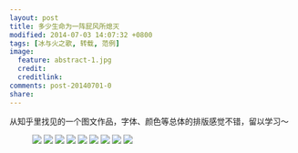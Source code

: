 ```yaml
---
layout: post
title: 多少生命为一阵屁风所熄灭
modified: 2014-07-03 14:07:32 +0800
tags: [冰与火之歌, 转载, 范例]
image:
  feature: abstract-1.jpg
  credit: 
  creditlink: 
comments: post-20140701-0
share: 
---
```


从知乎里找见的一个图文作品，字体、颜色等总体的排版感觉不错，留以学习～

<figure>
	<a href="{{site.url}}/images/2014/0701.jpg"><img src="{{site.url}}/images/2014/0701.jpg"></a>
	<a href="{{site.url}}/images/2014/0702.jpg"><img src="{{site.url}}/images/2014/0702.jpg"></a>
	<a href="{{site.url}}/images/2014/0703.jpg"><img src="{{site.url}}/images/2014/0703.jpg"></a>
	<a href="{{site.url}}/images/2014/0704.jpg"><img src="{{site.url}}/images/2014/0704.jpg"></a>
	<a href="{{site.url}}/images/2014/0705.jpg"><img src="{{site.url}}/images/2014/0705.jpg"></a>
	<a href="{{site.url}}/images/2014/0706.jpg"><img src="{{site.url}}/images/2014/0706.jpg"></a>
	<a href="{{site.url}}/images/2014/0707.jpg"><img src="{{site.url}}/images/2014/0707.jpg"></a>
	<a href="{{site.url}}/images/2014/0708.jpg"><img src="{{site.url}}/images/2014/0708.jpg"></a>
	<a href="{{site.url}}/images/2014/0709.jpg"><img src="{{site.url}}/images/2014/0709.jpg"></a>
</figure>
